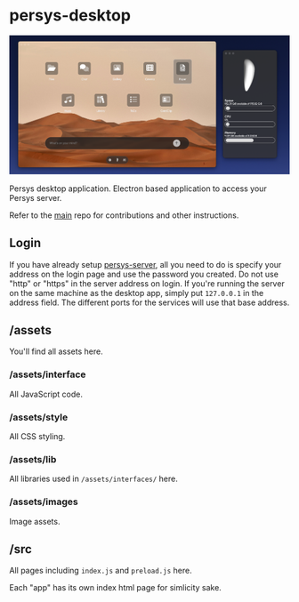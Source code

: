 # persys-desktop

![screenshot](screenshot.png)

Persys desktop application. Electron based application to access your Persys server.

Refer to the [main](https://github.com/persys-ai/persys) repo for contributions and other instructions.

## Login
If you have already setup [persys-server](https://github.com/persys-ai/persys-server),
all you need to do is specify your address on the login page and use the password you created.
Do not use "http" or "https" in the server address on login.
If you're running the server on the same machine as the desktop app, simply put `127.0.0.1` in the address field.
The different ports for the services will use that base address.

## /assets
You'll find all assets here.

### /assets/interface
All JavaScript code.

### /assets/style
All CSS styling.

### /assets/lib
All libraries used in `/assets/interfaces/` here.

### /assets/images
Image assets.


## /src
All pages including `index.js` and `preload.js` here.

Each "app" has its own index html page for simlicity sake.